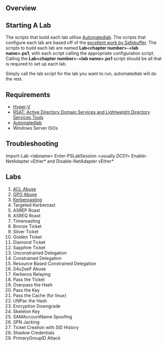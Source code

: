 
## Overview

## Starting A Lab
The scripts that build each lab utilise [Automatedlab](https://automatedlab.org/en/latest/). The scripts that configure each lab are based off of the [excellent work by Safebuffer](https://github.com/safebuffer/vulnerable-AD). The scripts to build each lab are named <b>Lab\<chapter number\>-\<lab name\>.ps1</b>, with each script calling the appropriate configuration script. Calling the <b>Lab\<chapter number\>-\<lab name\>.ps1</b> script should be all that is required to set up each lab.

Simply call the lab script for the lab you want to run, automatedlab will do the rest.

## Requirements
- [Hyper-V](https://learn.microsoft.com/en-us/virtualization/hyper-v-on-windows/quick-start/enable-hyper-v)
- [RSAT: Active Directory Domain Services and Lightweight Directory Services Tools](https://www.microsoft.com/en-gb/download/details.aspx?id=45520)
- [Automatedlab](https://automatedlab.org/en/latest/)
- Windows Server ISOs

## Troubleshooting
Import-Lab \<labname\>
Enter-PSLabSession \<usually _DC01_\>
Enable-NetAdapter vEther* and Disable-NetAdapter vEther*

## Labs
1. [ACL Abuse](./1.%20ACL%20Abuse)
2. [GPO Abuse](./2.%20GPO%20Abuse)
3. [Kerberoasting](./3.%20Kerberoasting)
4. Targeted Kerberoast
5. ASREP Roast
6. ASREQ Roast
7. Timeroasting
8. Bronze Ticket
9. Silver Ticket
10. Golden Ticket
11. Diamond Ticket
12. Sapphire Ticket
13. Unconstrained Delegation
14. Constrained Delegation
15. Resource Based Constrained Delegation
16. S4u2self Abuse
17. Kerberos Relaying
18. Pass the Ticket
19. Overpass the Hash
20. Pass the Key
21. Pass the Cache (for linux)
22. UNPac the Hash
23. Encryption Downgrade
24. Skeleton Key
25. SAMAccountName Spoofing
26. SPN Jacking
27. Ticket Creation with SID History
28. Shadow Credentials
29. PrimaryGroupID Attack